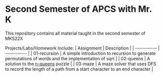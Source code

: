 # Second Semester of APCS with Mr. K
This repository contains all material taught in the second semester of MKS22X

Projects/Labs/Homework Include:
| Assignment  | Description |
| ----------- | ----------- |
| 01-recursion      | A simple introduction to recursion to generate permutations of words and the implementation of sqrt |
| 02-queens   | A solution to the [n-queens](https://en.wikipedia.org/wiki/Eight_queens_puzzle) puzzle        |
| 03-maze     | A maze solver that uses DFS to record the length of a path from a start character to an end character |